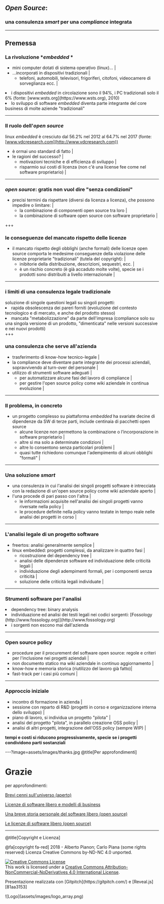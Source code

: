 
## *Open Source*:

### una consulenza *smart* per una *compliance* integrata
<!-- nei processi aziendali  | serve? -->

---

## Premessa

<!-- Sempre lasciare una riga vuota tra un paragrafo e l'altro.  -->
### La rivoluzione *<em>embedded</em>  *

<!-- Perché fai escape delle parentesi? Non serve mica qui -->
- mini computer dotati di sistema operativo (linux)... |
- ...incorporati in dispositivi tradizionali |
  - telefoni, automobili, televisori, frigoriferi, citofoni, videocamere di sorveglianza ecc. |
<li class="fragment">i dispositivi <em>embedded</em>  in circolazione sono il 94%, i PC tradizionali solo il 6% (fonte: [www.wsts.org](https://www.wsts.org), 2010)</li>
<!-- Ricordati sempre di mettere il protocollo, altrimeni gitpitch lo prende come una sottocartella di sé  -->
<li class="fragment"> lo sviluppo di software <em>embedded</em>  diventa parte integrante del core business di molte aziende "tradizionali" </li>

---

### Il ruolo dell'*open source*

<span class="fragment"> linux <em>embedded</em>  è cresciuto dal 56.2% nel 2012 al 64.7% nel 2017 (fonte: [www.vdcresearch.com](http://www.vdcresearch.com))</span>
- è ormai uno standard di fatto |
- le ragioni del successo? |
  - motivazioni tecniche e di efficienza di sviluppo |
  - risparmio sui costi di licenza (non c'è una license fee come nel software proprietario) |

---

###  *open source*: gratis non vuol dire "senza condizioni"

- precisi termini da rispettare (diversi da licenza a licenza\), che possono impedire o limitare: |
  - la combinazione di componenti open source tra loro |
  - la combinazione di software open source con software proprietario |

+++

### le conseguenze del mancato rispetto delle licenze

- il mancato rispetto degli obblighi (anche formali\) delle licenze open source comporta le medesime conseguenze della violazione delle licenze proprietarie "tradizionali" (tutela del copyright\): |
  - inibitorie della distribuzione, descrizioni, sequestri, ecc. |
  - è un rischio concreto (è già accaduto molte volte), specie se i prodotti sono distribuiti a livello internazionale |

---

### i limiti di una consulenza legale tradizionale
<span style="font-size=0.8em;">
  soluzione di singole questioni legali su singoli progetti:
  <li class="fragment">rapida obsolescenza dei pareri forniti (evoluzione del contesto tecnologico e di mercato, e anche del prodotto stesso)</li>
  <li class="fragment">mancata "metabolizzazione" da parte dell'impresa (compliance solo su una singola versione di un prodotto, "dimenticata" nelle versioni successive e nei nuovi prodotti)</li>
</span>
+++

### una consulenza che serve all'azienda

- trasferimento di know-how tecnico-legale |
- la compliance deve diventare parte integrante dei processi aziendali, sopravvivendo al turn-over del personale |
- utilizzo di strumenti software adeguati |
  - per automatizzare alcune fasi del lavoro di compliance |
  - per gestire l'open source policy come wiki aziendale in continua evoluzione |

---

### Il problema, in concreto

- un progetto complesso su piattaforma _<em>embedded</em>_  ha svariate decine di dipendenze da SW di terze parti, include centinaia di pacchetti open source
  - alcune licenze non permettono la combinazione o l’incorporazione in software proprietario |
  - altre sì ma solo a determinate condizioni |
  - altre lo consentono senza particolari problemi |
  - quasi tutte richiedono comunque l'adempimento di alcuni obblighi "formali" |

---

### Una soluzione *smart*

- una consulenza in cui l'analisi dei singoli progetti software è intrecciata con la redazione di un'open source policy come wiki aziendale aperto |
- l'una procede di pari passo con l'altra |
  - le informazioni acquisite nell'analisi dei singoli progetti vanno riversate nella policy |
  - le procedure definite nella policy vanno testate in tempo reale nelle analisi dei progetti in corso |

---

### L'analisi legale di un progetto software

- freertos: analisi generalmente semplice |
- linux embedded: progetti complessi, da analizzare in quattro fasi |
   - ricostruzione del dependency tree |
   - analisi delle dipendenze software ed individuazione delle criticità legali |
   - individuazione degli adempimenti formali, per i componenti senza criticità |
   - soluzione delle criticità legali individuate |

---

### Strumenti software per l'analisi

<li class="fragment">dependency tree: binary analysis </li>
<li class="fragment"> individuazione ed analisi dei testi legali nei codici sorgenti: [Fossology (http://www.fossology.org)](http://www.fossology.org) </li>
<li class="fragment">i sorgenti non escono mai dall'azienda </li>

---

### Open source policy

- procedure per il procurement del software open source: regole e criteri per l'inclusione nei progetti aziendali |
- non documento statico ma wiki aziendale in continuo aggiornamento |
- know-how e memoria storica (riutilizzo del lavoro già fatto)|
- fast-track per i casi più comuni |

---

### Approccio iniziale
<!-- Questa non andrebbe prima? -->

- incontro di formazione in azienda |
- sessione con reparto di R&D (progetti in corso e organizzazione interna dello sviluppo) |
- piano di lavoro, si individua un progetto "pilota" |
- analisi del progetto "pilota", in parallelo creazione OSS policy |
- analisi di altri progetti, integrazione dell'OSS policy (sempre WIP) |

<span class="fragment">**tempi e costi si riducono progressivamente, specie se i progetti condividono parti sostanziali**</span>

---?image=assets/images/thanks.jpg
@title[Per approfondimenti]
# Grazie
<div class="bottom">
per approfondimenti:  

[Brevi cenni sull'universo (aperto)](http://www.techeconomy.it/2015/09/11/brevi-cenni-sulluniverso-aperto/)  

[Licenze di software libero e modelli di business](http://www.techeconomy.it/2015/12/04/licenze-software-libero-modelli-business/)  

[Una breve storia personale del software libero (open source)](http://www.techeconomy.it/2015/10/14/breve-storia-personale-software-libero-open-source/)  

[Le licenze di software libero (open source)](http://www.techeconomy.it/2015/11/13/licenze-software-libero-open-source/)  

</div>

---
@title[Copyright e Licenza]
<div class="bottom">
@fa[copyright fa-red] 2018 - Alberto Pianon; Carlo Piana (some rights reserved)   
Licenza Creative Commons by-ND-NC 4.0 unported.  

<a rel="license" href="http://creativecommons.org/licenses/by-nc-nd/4.0/"><img alt="Creative Commons License" style="border-width:0" src="https://i.creativecommons.org/l/by-nc-nd/4.0/88x31.png" /></a><br />This work is licensed under a <a rel="license" href="http://creativecommons.org/licenses/by-nc-nd/4.0/">Creative Commons Attribution-NonCommercial-NoDerivatives 4.0 International License</a>.

<p>Presentazione realizzata con [Gitpitch](https://gitpitch.com/) e [Reveal.js][81aa3153]</p>

</div>

<div class="borderless">
![Logo](assets/images/logo_array.png)
</div>

  [81aa3153]: https://revealjs.com/ "Reveal"
